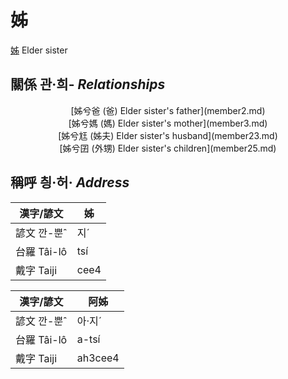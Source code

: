 # 姊
[姊](member1.md)
Elder sister

## 關係 관·희- _Relationships_

<center>[姊兮爸 (爸) Elder sister's father](member2.md)</center>

<center>[姊兮媽 (媽) Elder sister's mother](member3.md)</center>

<center>[姊兮尪 (姊夫) Elder sister's husband](member23.md)</center>

<center>[姊兮囝 (外甥) Elder sister's children](member25.md)</center>



## 稱呼 칑·허· _Address_

漢字/諺文 | 姊
--- | ---
諺文 깐-뿐ˆ | 지ˊ
台羅 Tâi-lô | tsí
戴字 Taiji | cee4


漢字/諺文 | 阿姊
--- | ---
諺文 깐-뿐ˆ | 아·지ˊ
台羅 Tâi-lô | a-tsí
戴字 Taiji | ah3cee4


